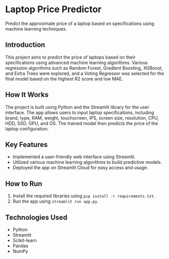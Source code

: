 # Laptop Price Predictor

Predict the approximate price of a laptop based on specifications using machine learning techniques.

## Introduction
This project aims to predict the price of laptops based on their specifications using advanced machine learning algorithms. Various regression algorithms such as Random Forest, Gradient Boosting, XGBoost, and Extra Trees were explored, and a Voting Regressor was selected for the final model based on the highest R2 score and low MAE.

## How It Works
The project is built using Python and the Streamlit library for the user interface. The app allows users to input laptop specifications, including brand, type, RAM, weight, touchscreen, IPS, screen size, resolution, CPU, HDD, SSD, GPU, and OS. The trained model then predicts the price of the laptop configuration.

## Key Features
- Implemented a user-friendly web interface using Streamlit.
- Utilized various machine learning algorithms to build predictive models.
- Deployed the app on Streamlit Cloud for easy access and usage.

## How to Run
1. Install the required libraries using `pip install -r requirements.txt`.
2. Run the app using `streamlit run app.py`.

## Technologies Used
- Python
- Streamlit
- Scikit-learn
- Pandas
- NumPy

